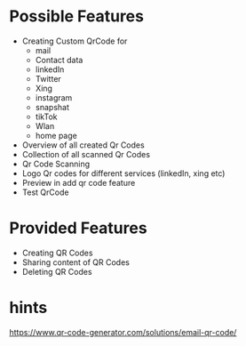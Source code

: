 # Possible Features
* Creating Custom QrCode for
  * mail
  * Contact data
  * linkedIn
  * Twitter
  * Xing
  * instagram
  * snapshat
  * tikTok
  * Wlan
  * home page
* Overview of all created Qr Codes
* Collection of all scanned Qr Codes
* Qr Code Scanning
* Logo Qr codes for different services (linkedIn, xing etc)
* Preview in add qr code feature
* Test QrCode


# Provided Features
* Creating QR Codes
* Sharing content of QR Codes
* Deleting QR Codes

# hints
https://www.qr-code-generator.com/solutions/email-qr-code/
